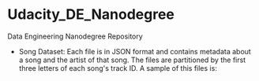 # Udacity_DE_Nanodegree

Data Engineering Nanodegree Repository

* Song Dataset: Each file is in JSON format and contains metadata about a song and the artist of that song. The files are partitioned by the first three letters of each song's track ID. A sample of this files is:
